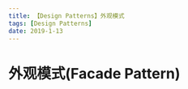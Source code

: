 ```yaml
---
title: 【Design Patterns】外观模式
tags: [Design Patterns]
date: 2019-1-13
---
```


# 外观模式(Facade Pattern)